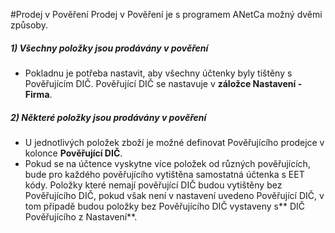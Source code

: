 #Prodej v Pověření 
Prodej v Pověření je s programem ANetCa možný dvěmi způsoby.


##### 1) Všechny položky jsou prodávány v pověření


  - Pokladnu je potřeba nastavit, aby všechny účtenky byly tištěny s Pověřujícím DIČ. Pověřující DIČ se nastavuje v **záložce Nastavení - Firma**.


##### 2) Některé položky jsou prodávány v pověření
  - U jednotlivých položek zboží je možné definovat Pověřujícího prodejce v kolonce **Pověřující DIČ**.
  - Pokud se na účtence vyskytne více položek od různých pověřujících, bude pro každého pověřujícího vytištěna samostatná účtenka s EET kódy. Položky které nemají pověřující DIČ budou vytištěny bez Pověřujícího DIČ, pokud však není v nastavení uvedeno Pověřující DIČ, v tom případě budou položky bez Pověřujícího DIČ vystaveny s** DIČ Pověřujícího z Nastavení**.